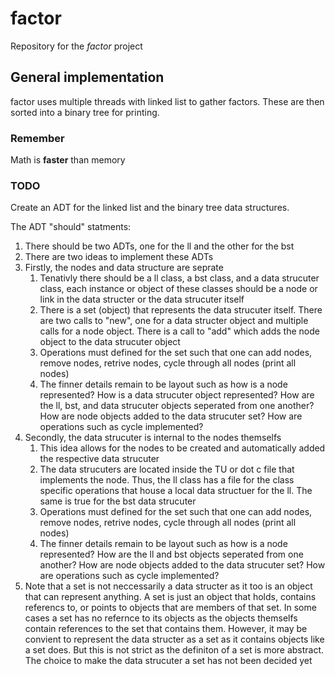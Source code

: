 # factor
Repository for the *factor* project
## General implementation ##
factor uses multiple threads with linked list to gather factors. These are then sorted into a binary tree for printing.
### Remember ###
Math is **faster** than memory

### TODO ###
Create an ADT for the linked list and the binary tree data structures.

The ADT "should" statments:
1. There should be two ADTs, one for the ll and the other for the bst
2. There are two ideas to implement these ADTs
3. Firstly, the nodes and data structure are seprate
	1. Tenativly there should be a ll class, a bst class, and a data
	   strucuter class, each instance or object of these classes should be
	   a node or link in the data structer or the data strucuter itself
	2. There is a set (object) that represents the data strucuter itself.
	   There are two calls to "new", one for a data structer object and
	   multiple calls for a node object. There is a call to "add" which adds
	   the node object to the data strucuter object
	3. Operations must defined for the set such that one can add nodes,
	   remove nodes, retrive nodes, cycle through all nodes (print all nodes)
	4. The finner details remain to be layout such as how is a node
	   represented? How is a data strucuter object represented? How are the
	   ll, bst, and data strucuter objects seperated from one another? How
	   are node objects added to the data strucuter set? How are operations
	   such as cycle implemented?
3. Secondly, the data strucuter is internal to the nodes themselfs
	1. This idea allows for the nodes to be created and automatically added
	   the respective data strucuter
	2. The data strucuters are located inside the TU or dot c file that
	   implements the node. Thus, the ll class has a file for the class
	   specific operations that house a local data structuer for the ll. The
	   same is true for the bst data strucuter
	3. Operations must defined for the set such that one can add nodes,
	   remove nodes, retrive nodes, cycle through all nodes (print all nodes)
	4. The finner details remain to be layout such as how is a node
	   represented? How are the ll and bst objects seperated from one 
	   another? How are node objects added to the data strucuter set? 
	   How are operations such as cycle implemented?
4. Note that a set is not neccessarily a data structer as it too is an object
that can represent anything. A set is just an object that holds, contains
referencs to, or points to objects that are members of that set. In some cases
a set has no refernce to its objects as the objects themselfs contain references
to the set that contains them. However, it may be convient to represent the data
structer as a set as it contains objects like a set does. But this is not strict
as the definiton of a set is more abstract. The choice to make the data
strucuter a set has not been decided yet
